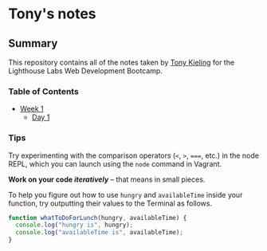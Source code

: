 # Tony's notes

## Summary 
This repository contains all of the notes taken by [Tony Kieling](https://github.com/tonykieling) for the Lighthouse Labs Web Development Bootcamp.

### Table of Contents
* [Week 1](/Week_1)
  * [Day 1](/Week_1/Day_1)


### Tips

Try experimenting with the comparison operators (`<`, `>`, `===`, etc.) in the node REPL, which you can launch using the `node` command in Vagrant.

**Work on your code *iteratively*** – that means in small pieces. 

To help you figure out how to use `hungry` and `availableTime` inside your function, try outputting their values to the Terminal as follows.


```javascript
function whatToDoForLunch(hungry, availableTime) {
  console.log("hungry is", hungry);
  console.log("availableTime is", availableTime);
}
```

